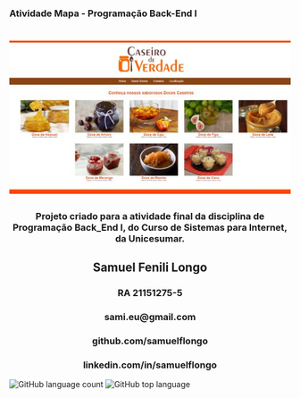 
### Atividade Mapa - Programação Back-End I

<h1 align="center">
  <img alt="NextLevelWeek" title="#NextLevelWeek" src="./assets/home.jpg" />
</h1>

<h3 align="center">Projeto criado para a atividade final da disciplina de Programação Back_End I, do Curso de Sistemas para Internet, da Unicesumar.</h3>

<h2 align="center">Samuel Fenili Longo</h2>
<h3 align="center">RA 21151275-5</h3>
<h3 align="center">sami.eu@gmail.com</h3>
<h3 align="center">github.com/samuelflongo</h3>
<h3 align="center">linkedin.com/in/samuelflongo</h3>

![GitHub language count](https://img.shields.io/github/languages/count/samuelflongo/21151275-5_SamuelFeniliLongo) ![GitHub top language](https://img.shields.io/github/languages/top/samuelflongo/21151275-5_SamuelFeniliLongo)


